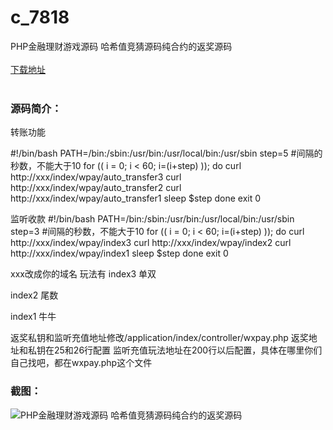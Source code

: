 # c_7818
PHP金融理财游戏源码 哈希值竞猜源码纯合约的返奖源码
<br/></br>
[下载地址](https://www.uuid2.com/7818.html "下载地址")
<br/></br>
<h3>源码简介：</h3>
<p>转账功能<p>
<p>#!/bin/bash
PATH=/bin:/sbin:/usr/bin:/usr/local/bin:/usr/sbin
step=5 #间隔的秒数，不能大于10
for (( i = 0; i < 60; i=(i+step) )); do
curl http://xxx/index/wpay/auto_transfer3
curl http://xxx/index/wpay/auto_transfer2
curl http://xxx/index/wpay/auto_transfer1
sleep $step
done
exit 0<p>
<p>监听收款
#!/bin/bash
PATH=/bin:/sbin:/usr/bin:/usr/local/bin:/usr/sbin
step=3 #间隔的秒数，不能大于10
for (( i = 0; i < 60; i=(i+step) )); do
curl http://xxx/index/wpay/index3
curl http://xxx/index/wpay/index2
curl http://xxx/index/wpay/index1
sleep $step
done
exit 0<p>
<p>xxx改成你的域名
玩法有
index3 单双<p>
<p>index2 尾数<p>
<p>index1 牛牛<p>
<p>返奖私钥和监听充值地址修改/application/index/controller/wxpay.php
返奖地址和私钥在25和26行配置
监听充值玩法地址在200行以后配置，具体在哪里你们自己找吧，都在wxpay.php这个文件<p>
<h3>截图：</h3>
<img src="https://www.uuid2.com/wp-content/uploads/img/uimage/80651652584954.png" alt="PHP金融理财游戏源码 哈希值竞猜源码纯合约的返奖源码">
